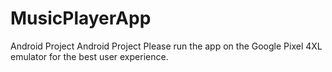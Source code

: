 # MusicPlayerApp
Android Project
Android Project Please run the app on the Google Pixel 4XL emulator for the best user experience.
